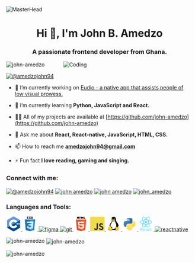 <img alt="MasterHead" width="1200" height="500" align="center" src="https://i.pinimg.com/originals/f4/b9/46/f4b94691296f2dd9afd7369aad3acaf9.gif">
<h1 align="center">Hi 👋, I'm John B. Amedzo</h1>
<h3 align="center">A passionate frontend developer from Ghana.</h3>
<img alt="Coding" align="right" width="350" src="https://i.pinimg.com/originals/81/17/8b/81178b47a8598f0c81c4799f2cdd4057.gif">


<p align="left"> <img src="https://komarev.com/ghpvc/?username=john-amedzo&label=Profile%20views&color=0e75b6&style=flat" alt="john-amedzo" /> </p>



<p align="left"> <a href="https://twitter.com/@amedzojohn94" target="blank"><img src="https://img.shields.io/twitter/follow/amedzojohn94?logo=twitter&style=for-the-badge" alt="@amedzojohn94" /></a> </p>

- 🔭 I’m currently working on [Eudio - a native app that assists people of low visual prowess.](https://github.com/john-amedzo/Eudio)

- 🌱 I’m currently learning **Python, JavaScript and React.**

- 👨‍💻 All of my projects are available at [https://github.com/john-amedzo](https://github.com/john-amedzo)

- 💬 Ask me about **React, React-native, JavaScript, HTML, CSS.**

- 📫 How to reach me **amedzojohn94@gmail.com**

- ⚡ Fun fact **I love reading, gaming and singing.**

<h3 align="left">Connect with me:</h3>
<p align="left">
<a href="https://twitter.com/@amedzojohn94" target="blank"><img align="center" src="https://raw.githubusercontent.com/rahuldkjain/github-profile-readme-generator/master/src/images/icons/Social/twitter.svg" alt="@amedzojohn94" height="30" width="40" /></a>
<a href="https://linkedin.com/in/john amedzo" target="blank"><img align="center" src="https://raw.githubusercontent.com/rahuldkjain/github-profile-readme-generator/master/src/images/icons/Social/linked-in-alt.svg" alt="john amedzo" height="30" width="40" /></a>
<a href="https://fb.com/john amedzo" target="blank"><img align="center" src="https://raw.githubusercontent.com/rahuldkjain/github-profile-readme-generator/master/src/images/icons/Social/facebook.svg" alt="john amedzo" height="30" width="40" /></a>
<a href="https://instagram.com/john_amedzo" target="blank"><img align="center" src="https://raw.githubusercontent.com/rahuldkjain/github-profile-readme-generator/master/src/images/icons/Social/instagram.svg" alt="john_amedzo" height="30" width="40" /></a>
</p>

<h3 align="left">Languages and Tools:</h3>
<p align="left"> <a href="https://www.w3schools.com/cpp/" target="_blank" rel="noreferrer"> <img src="https://raw.githubusercontent.com/devicons/devicon/master/icons/cplusplus/cplusplus-original.svg" alt="cplusplus" width="40" height="40"/> </a> <a href="https://www.w3schools.com/css/" target="_blank" rel="noreferrer"> <img src="https://raw.githubusercontent.com/devicons/devicon/master/icons/css3/css3-original-wordmark.svg" alt="css3" width="40" height="40"/> </a> <a href="https://www.figma.com/" target="_blank" rel="noreferrer"> <img src="https://www.vectorlogo.zone/logos/figma/figma-icon.svg" alt="figma" width="40" height="40"/> </a> <a href="https://git-scm.com/" target="_blank" rel="noreferrer"> <img src="https://www.vectorlogo.zone/logos/git-scm/git-scm-icon.svg" alt="git" width="40" height="40"/> </a> <a href="https://www.w3.org/html/" target="_blank" rel="noreferrer"> <img src="https://raw.githubusercontent.com/devicons/devicon/master/icons/html5/html5-original-wordmark.svg" alt="html5" width="40" height="40"/> </a> <a href="https://developer.mozilla.org/en-US/docs/Web/JavaScript" target="_blank" rel="noreferrer"> <img src="https://raw.githubusercontent.com/devicons/devicon/master/icons/javascript/javascript-original.svg" alt="javascript" width="40" height="40"/> </a> <a href="https://www.linux.org/" target="_blank" rel="noreferrer"> <img src="https://raw.githubusercontent.com/devicons/devicon/master/icons/linux/linux-original.svg" alt="linux" width="40" height="40"/> </a> <a href="https://www.python.org" target="_blank" rel="noreferrer"> <img src="https://raw.githubusercontent.com/devicons/devicon/master/icons/python/python-original.svg" alt="python" width="40" height="40"/> </a> <a href="https://reactjs.org/" target="_blank" rel="noreferrer"> <img src="https://raw.githubusercontent.com/devicons/devicon/master/icons/react/react-original-wordmark.svg" alt="react" width="40" height="40"/> </a> <a href="https://reactnative.dev/" target="_blank" rel="noreferrer"> <img src="https://reactnative.dev/img/header_logo.svg" alt="reactnative" width="40" height="40"/> </a> </p>

<p><img align="left" src="https://github-readme-stats.vercel.app/api/top-langs?username=john-amedzo&show_icons=true&locale=en&layout=compact" alt="john-amedzo" /></p>

<p>&nbsp;<img align="center" src="https://github-readme-stats.vercel.app/api?username=john-amedzo&show_icons=true&locale=en" alt="john-amedzo" /></p>

<p><img align="center" src="https://github-readme-streak-stats.herokuapp.com/?user=john-amedzo&" alt="john-amedzo" /></p>

